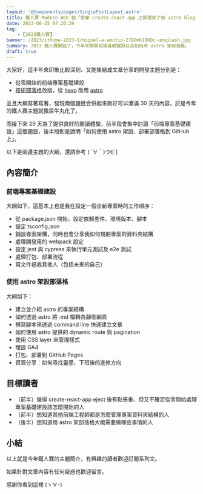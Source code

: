 ```yaml
---
layout: '@Components/pages/SinglePostLayout.astro'
title: 鐵人賽 Modern Web 組「捨棄 create-react-app 之餘還架了個 astro blog 告昭天下」第 1 天
date: 2023-08-25 07:20:39
tag:
	- [2023鐵人賽]
banner: /2023/ithome-2023-1/miguel-a-amutio-27QOmh18KDc-unsplash.jpg
summary: 2023 鐵人賽開始了，今年來聊聊前端基礎建設以及如何用 astro 架部落格。
draft: true
---
```


大家好，這半年來印象比較深刻、又能集結成文章分享的開發主題分別是：

- 從零開始的前端專案基礎建設
- [技術部落格](https://tzynwang.github.io/)改版，從 [hexo](https://hexo.io/index.html) 改用 [astro](https://astro.build/)

並且大綱寫著寫著，發現兩個題目合併起來剛好可以湊滿 30 天的內容，於是今年的鐵人賽主題就撒尿牛丸化了。

而接下來 29 天為了提供良好的閱讀體驗，前半段會集中討論「前端專案基礎建設」這個題目，後半段則是說明「如何使用 astro 架設、部署部落格到 GitHub 上」。

以下是兩邊主題的大綱，還請參考 ( ´∀｀)つt[ ]

## 內容簡介

### 前端專案基礎建設

大綱如下，這基本上也是我在設定一個全新專案時的工作順序：

- 從 package.json 開始，設定依賴套件、環境版本、腳本
- 設定 tsconfig.json
- 鋪設專案架構，同時也會分享我如何規劃專案的資料夾結構
- 處理開發用的 webpack 設定
- 設定 jest 與 cypress 來執行單元測試及 e2e 測試
- 處理打包、部署流程
- 寫文件拯救其他人（包括未來的自己）

### 使用 astro 架設部落格

大綱如下：

- 建立並介紹 astro 的專案結構
- 如何透過 astro 將 .md 檔轉為靜態網頁
- 撰寫腳本來透過 command line 快速建立文章
- 如何使用 astro 提供的 dynamic route 與 pagination
- 使用 CSS layer 來管理樣式
- 埋設 GA4
- 打包、部署到 GitHub Pages
- 資源分享：如何尋找靈感、下班後的進修方向

## 目標讀者

- （前半）覺得 create-react-app eject 後有點笨重、但又不確定從零開始處理專案基礎建設該怎麼開始的人
- （前半）想知道其他前端工程師都是怎麼管理專案資料夾結構的人
- （後半）想知道用 astro 架部落格大概需要做哪些事情的人

## 小結

以上就是今年鐵人賽的主題簡介，有興趣的讀者歡迎訂閱系列文。

如果針對文章內容有任何疑惑也歡迎留言。

感謝你看到這裡 (ゝ∀･)
